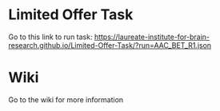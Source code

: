# Limited Offer Task

Go to this link to run task:
https://laureate-institute-for-brain-research.github.io/Limited-Offer-Task/?run=AAC_BET_R1.json


# Wiki
Go to the wiki for more information